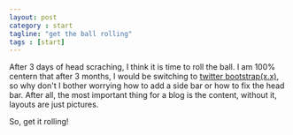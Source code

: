 ```yaml
---
layout: post
category : start
tagline: "get the ball rolling"
tags : [start]
---
```


After 3 days of head scraching, I think it is time to roll the ball. I am 100% centern that after 3 months, I would be switching to [twitter bootstrap(x.x)](http://getbootstrap.com/2.3.2/), so why don't I bother worrying how to add a side bar or how to fix the head bar. After all, the most important thing for a blog is the content, without it, layouts are just pictures.

So, get it rolling!
